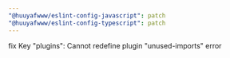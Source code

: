 ```yaml
---
"@huuyafwww/eslint-config-javascript": patch
"@huuyafwww/eslint-config-typescript": patch
---
```


fix Key "plugins": Cannot redefine plugin "unused-imports" error
